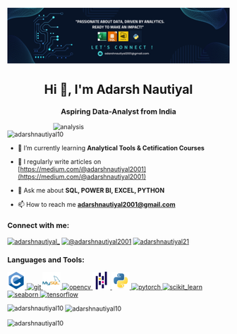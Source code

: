 ![logo](https://github.com/AdarshNautiyal10/Adarsh_Nautiyal/blob/main/Navy%20Blue%20Geometric%20Technology%20LinkedIn%20Banner.png)
<h1 align="center">Hi 👋, I'm Adarsh Nautiyal</h1>
<h3 align="center">Aspiring Data-Analyst from India</h3>

<img align="right" alt="analysis"  width="400" src="https://user-images.githubusercontent.com/55389276/140866485-8fb1c876-9a8f-4d6a-98dc-08c4981eaf70.gif">

<p align="left"> <img src="https://komarev.com/ghpvc/?username=adarshnautiyal10&label=Profile%20views&color=0e75b6&style=flat" alt="adarshnautiyal10" /> </p>

- 🌱 I’m currently learning **Analytical Tools & Cetification Courses**

- 📝 I regularly write articles on [https://medium.com/@adarshnautiyal2001](https://medium.com/@adarshnautiyal2001)

- 💬 Ask me about **SQL, POWER BI, EXCEL, PYTHON**

- 📫 How to reach me **adarshnautiyal2001@gmail.com**

<h3 align="left">Connect with me:</h3>
<p align="left">
<a href="https://twitter.com/adarshnautiyal_" target="blank"><img align="center" src="https://raw.githubusercontent.com/rahuldkjain/github-profile-readme-generator/master/src/images/icons/Social/twitter.svg" alt="adarshnautiyal_" height="30" width="40" /></a>
<a href="https://medium.com/@adarshnautiyal2001" target="blank"><img align="center" src="https://raw.githubusercontent.com/rahuldkjain/github-profile-readme-generator/master/src/images/icons/Social/medium.svg" alt="@adarshnautiyal2001" height="30" width="40" /></a>
<a href="https://www.hackerrank.com/adarshnautiyal21" target="blank"><img align="center" src="https://raw.githubusercontent.com/rahuldkjain/github-profile-readme-generator/master/src/images/icons/Social/hackerrank.svg" alt="adarshnautiyal21" height="30" width="40" /></a>
</p>

<h3 align="left">Languages and Tools:</h3>
<p align="left"> <a href="https://www.cprogramming.com/" target="_blank" rel="noreferrer"> <img src="https://raw.githubusercontent.com/devicons/devicon/master/icons/c/c-original.svg" alt="c" width="40" height="40"/> </a> <a href="https://git-scm.com/" target="_blank" rel="noreferrer"> <img src="https://www.vectorlogo.zone/logos/git-scm/git-scm-icon.svg" alt="git" width="40" height="40"/> </a> <a href="https://www.mysql.com/" target="_blank" rel="noreferrer"> <img src="https://raw.githubusercontent.com/devicons/devicon/master/icons/mysql/mysql-original-wordmark.svg" alt="mysql" width="40" height="40"/> </a> <a href="https://opencv.org/" target="_blank" rel="noreferrer"> <img src="https://www.vectorlogo.zone/logos/opencv/opencv-icon.svg" alt="opencv" width="40" height="40"/> </a> <a href="https://pandas.pydata.org/" target="_blank" rel="noreferrer"> <img src="https://raw.githubusercontent.com/devicons/devicon/2ae2a900d2f041da66e950e4d48052658d850630/icons/pandas/pandas-original.svg" alt="pandas" width="40" height="40"/> </a> <a href="https://www.python.org" target="_blank" rel="noreferrer"> <img src="https://raw.githubusercontent.com/devicons/devicon/master/icons/python/python-original.svg" alt="python" width="40" height="40"/> </a> <a href="https://pytorch.org/" target="_blank" rel="noreferrer"> <img src="https://www.vectorlogo.zone/logos/pytorch/pytorch-icon.svg" alt="pytorch" width="40" height="40"/> </a> <a href="https://scikit-learn.org/" target="_blank" rel="noreferrer"> <img src="https://upload.wikimedia.org/wikipedia/commons/0/05/Scikit_learn_logo_small.svg" alt="scikit_learn" width="40" height="40"/> </a> <a href="https://seaborn.pydata.org/" target="_blank" rel="noreferrer"> <img src="https://seaborn.pydata.org/_images/logo-mark-lightbg.svg" alt="seaborn" width="40" height="40"/> </a> <a href="https://www.tensorflow.org" target="_blank" rel="noreferrer"> <img src="https://www.vectorlogo.zone/logos/tensorflow/tensorflow-icon.svg" alt="tensorflow" width="40" height="40"/> </a> </p>

<p><img align="left" src="https://github-readme-stats.vercel.app/api/top-langs?username=adarshnautiyal10&show_icons=true&locale=en&layout=compact" alt="adarshnautiyal10" /></p>

<p>&nbsp;<img align="center" src="https://github-readme-stats.vercel.app/api?username=adarshnautiyal10&show_icons=true&locale=en" alt="adarshnautiyal10" /></p>

<p><img align="center" src="https://github-readme-streak-stats.herokuapp.com/?user=adarshnautiyal10&" alt="adarshnautiyal10" /></p>

